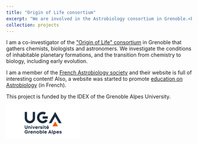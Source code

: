 ```yaml
---
title: "Origin of Life consortium"
excerpt: "We are involved in the Astrobiology consortium in Grenoble.<br/><img src='/images/logoorigine.svg' width='300' alt='Origin of Life, Grenoble'>"
collection: projects
---
```


I am a co-investigator of the ["Origin of Life" consortium](https://origin-life.univ-grenoble-alpes.fr/) in Grenoble that gathers chemists, biologists and astronomers. We investigate the conditions of inhabitable planetary formations, and the transition from chemistry to biology, including early evolution. 

I am a member of the [French Astrobiology society](https://www.exobiologie.fr/) and their website is full of interesting content! Also, a website was started to promote [education on Astrobiology](https://astrobioeducation.org/fr/) (in French).

This project is funded by the IDEX of the Grenoble Alpes University.

<img src='/images/logo_UGA.jpg' width='200' alt='UGA logo' style='float: left; margin-right: 10px;'/>